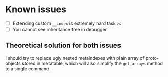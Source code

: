 # Known issues

+ [ ] Extending custom `__index` is extremely hard task :<
+ [ ] You cannot see inheritance tree in debugger

## Theoretical solution for both issues

I should try to replace ugly nested metaindexes with
plain array of proto-objects stored in metatable,
which will also simplify the `get_arrays` method to a single command.
